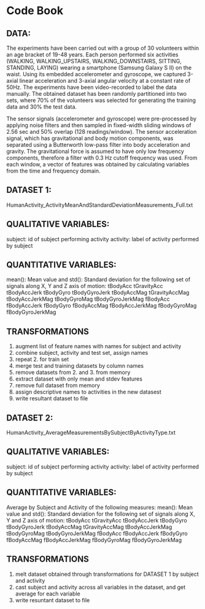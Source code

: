 Code Book
=================

DATA:
------
The experiments have been carried out with a group of 30 volunteers within an age bracket of 19-48 years. Each person performed six activities (WALKING, WALKING_UPSTAIRS, WALKING_DOWNSTAIRS, SITTING, STANDING, LAYING) wearing a smartphone (Samsung Galaxy S II) on the waist. Using its embedded accelerometer and gyroscope, we captured 3-axial linear acceleration and 3-axial angular velocity at a constant rate of 50Hz. The experiments have been video-recorded to label the data manually. The obtained dataset has been randomly partitioned into two sets, where 70% of the volunteers was selected for generating the training data and 30% the test data. 

The sensor signals (accelerometer and gyroscope) were pre-processed by applying noise filters and then sampled in fixed-width sliding windows of 2.56 sec and 50% overlap (128 readings/window). The sensor acceleration signal, which has gravitational and body motion components, was separated using a Butterworth low-pass filter into body acceleration and gravity. The gravitational force is assumed to have only low frequency components, therefore a filter with 0.3 Hz cutoff frequency was used. From each window, a vector of features was obtained by calculating variables from the time and frequency domain.



DATASET 1:
----------
HumanActivity_ActivityMeanAndStandardDeviationMeasurements_Full.txt 


QUALITATIVE VARIABLES: 
-----------------------
subject: id of subject performing activity
activity: label of activity performed by subject

QUANTITATIVE VARIABLES:
-----------------------
mean(): Mean value and std(): Standard deviation for the following set of signals along X, Y and Z axis of motion:
tBodyAcc
tGravityAcc
tBodyAccJerk
tBodyGyro
tBodyGyroJerk
tBodyAccMag
tGravityAccMag
tBodyAccJerkMag
tBodyGyroMag
tBodyGyroJerkMag
fBodyAcc
fBodyAccJerk
fBodyGyro
fBodyAccMag
fBodyAccJerkMag
fBodyGyroMag
fBodyGyroJerkMag

TRANSFORMATIONS
----------------
1. augment list of feature names with names for subject and activity
2. combine subject, activity and test set, assign names
3. repeat 2. for train set
4. merge test and training datasets by column names
5. remove datasets from 2. and 3. from memory
6. extract dataset with only mean and stdev features
7. remove full dataset from memory
8. assign descriptive names to activities in the new datasest
9. write resultant dataset to file



DATASET 2:
----------
HumanActivity_AverageMeasurementsBySubjectByActivityType.txt 


QUALITATIVE VARIABLES: 
-----------------------
subject: id of subject performing activity
activity: label of activity performed by subject

QUANTITATIVE VARIABLES:
-----------------------
Average by Subject and Activity of the following measures:
mean(): Mean value and std(): Standard deviation for the following set of signals along X, Y and Z axis of motion:
tBodyAcc
tGravityAcc
tBodyAccJerk
tBodyGyro
tBodyGyroJerk
tBodyAccMag
tGravityAccMag
tBodyAccJerkMag
tBodyGyroMag
tBodyGyroJerkMag
fBodyAcc
fBodyAccJerk
fBodyGyro
fBodyAccMag
fBodyAccJerkMag
fBodyGyroMag
fBodyGyroJerkMag

TRANSFORMATIONS
----------------
1. melt dataset obtained through transformations for DATASET 1 by subject and activity
2. cast subject and activity across all variables in the dataset, and get average for each variable
3. write resuntant dataset to file